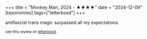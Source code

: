 +++
title = "Monkey Man, 2024 - ★★★★"
date = "2024-12-09"
[taxonomies]
tags=["letterboxd"]
+++

antifascist trans magic surpassed all my expectations

<small>see this review on <a href="https://letterboxd.com/nonmodernist/film/monkey-man/">letterboxd</a>.